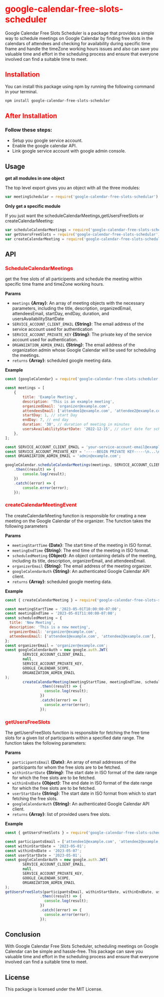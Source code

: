 # <span style="color:red;">google-calendar-free-slots-scheduler</span>

Google Calendar Free Slots Scheduler is a package that provides a simple way to schedule meetings on Google Calendar by
finding free slots in the calendars of attendees and checking for availability during specific time frame and handle the
timeZone working hours issues and also can save you valuable time and effort in the scheduling process and ensure that
everyone involved can find a suitable time to meet.

## <span style="color:red;">Installation</span>

You can install this package using npm by running the following command in your terminal.

```bash
npm install google-calendar-free-slots-scheduler
```

## <span style="color:red;">After Installation</span>

### Follow these steps:

- Setup you google service account.
- Enable the google calendar API.
- Link google service account with google admin console.

## Usage

**get all modules in one object**

The top level export gives you an object with all the three modules:

```js
var meetingSchedular = require('google-calendar-free-slots-schedular');
```

**Only get a specific module**

If you just want the scheduleCalendarMeetings,getUsersFreeSlots or createCalendarMeeting:

```js
var scheduleCalendarMeetings = require('google-calendar-free-slots-schedular').scheduleCalendarMeetings;
var getUsersFreeSlots = require('google-calendar-free-slots-schedular').getUsersFreeSlots;
var createCalendarMeeting = require('google-calendar-free-slots-schedular').createCalendarMeeting;
```

## API

### <span style="color:red;">ScheduleCalendarMeetings</span>

get the free slots of all participents and schedule the meeting within specific time frame and timeZone working hours.

**Params**

* `meetings` **{Array}**: An array of meeting objects with the necessary parameters, including the title, description,
  organizedEmail, attendeesEmail, startDay, endDay, duration, and usersAvailabilityStartDate
* `SERVICE_ACCOUNT_CLIENT_EMAIL` **{String}**: The email address of the service account used for authentication
* `SERVICE_ACCOUNT_PRIVATE_KEY` **{String}**:  The private key of the service account used for authentication.
* `ORGANIZATION_ADMIN_EMAIL` **{String}**: The email address of the organization admin whose Google Calendar will be
  used for scheduling the meetings.
* `returns` **{Array}**: scheduled google meeting data.

**Example**

```js
const {googleCalendar} = require('google-calendar-free-slots-scheduler');

const meetings = [
    {
        title: 'Example Meeting',
        description: 'This is an example meeting',
        organizedEmail: 'organizer@example.com',
        attendeesEmail: ['attendee1@example.com', 'attendee2@example.com'],
        startDay: 1, // start Day
        endDay: 7, // end day
        duration: '30', // duration of meeting in minutes
        usersAvailabilityStartDate: '2022-12-15', // start date for scheduleCalendarMeetings to find the meeting slots between given start and end day 
    },
];

const SERVICE_ACCOUNT_CLIENT_EMAIL = 'your-service-account-email@example.iam.gserviceaccount.com';
const SERVICE_ACCOUNT_PRIVATE_KEY = '-----BEGIN PRIVATE KEY-----\n...\n-----END PRIVATE KEY-----\n';
const ORGANIZATION_ADMIN_EMAIL = 'admin@example.com';

googleCalendar.scheduleCalendarMeetings(meetings, SERVICE_ACCOUNT_CLIENT_EMAIL, SERVICE_ACCOUNT_PRIVATE_KEY, ORGANIZATION_ADMIN_EMAIL)
    .then((result) => {
        console.log(result);
    })
    .catch((error) => {
        console.error(error);
    });
```

### <span style="color:red;">createCalendarMeetingEvent</span>

The createCalendarMeeting function is responsible for creating a new meeting on the Google Calendar of the organizer. The function takes the following parameters

**Params**

* `meetingStartTime` **{Date}**:  The start time of the meeting in ISO format.
* `meetingEndTime` **{String}**: The end time of the meeting in ISO format.
* `scheduledMeeting` **{Object}**: An object containing details of the meeting, including its title, description, organizerEmail, and attendeesEmail.
* `organizerEmail` **{String}**: The email address of the meeting organizer.
* `googleCalendarAuth` **{String}**: An authenticated Google Calendar API client.
* `returns` **{Array}**: scheduled google meeting data.

**Example**

```js
const { createCalendarMeeting } = require('google-calendar-free-slots-scheduler');

const meetingStartTime = '2023-05-01T10:00:00-07:00';
const meetingEndTime = '2023-05-01T11:00:00-07:00';
const scheduledMeeting = {
  title: 'New Meeting',
  description: 'This is a new meeting',
  organizerEmail: 'organizer@example.com',
  attendeesEmail: ['attendee1@example.com', 'attendee2@example.com'],
};
const organizerEmail = 'organizer@example.com';
const googleCalendarAuth = new google.auth.JWT(
        SERVICE_ACCOUNT_CLIENT_EMAIL,
        null,
        SERVICE_ACCOUNT_PRIVATE_KEY,
        GOOGLE_CALENDAR_SCOPE,
        ORGANIZATION_ADMIN_EMAIL
);        
        createCalendarMeeting(meetingStartTime, meetingEndTime, scheduledMeeting, organizerEmail, googleCalendarAuth)
                .then((result) => {
                  console.log(result);
                })
                .catch((error) => {
                  console.error(error);
                });
```

### <span style="color:red;">getUsersFreeSlots</span>

The getUsersFreeSlots function is responsible for fetching the free time slots for a given list of participants within a specified date range. The function takes the following parameters:

**Params**

* `participantsEmail` **{Date}**:  An array of email addresses of the participants for whom the free slots are to be fetched.
* `withinStartDate` **{String}**:  The start date in ISO format of the date range for which the free slots are to be fetched.
* `withinEndDate` **{Object}**: The end date in ISO format of the date range for which the free slots are to be fetched.
* `userStartDate` **{String}**: The start date in ISO format from which to start fetching the free slots.
* `googleCalendarAuth` **{String}**: An authenticated Google Calendar API client.
* `returns` **{Array}**: list of provided users free slots.

**Example**

```js
const { getUsersFreeSlots } = require('google-calendar-free-slots-scheduler');

const participantsEmail = ['attendee1@example.com', 'attendee2@example.com'];
const withinStartDate = '2023-05-01';
const withinEndDate = '2023-05-07';
const userStartDate = '2023-05-01';
const googleCalendarAuth = new google.auth.JWT(
        SERVICE_ACCOUNT_CLIENT_EMAIL,
        null,
        SERVICE_ACCOUNT_PRIVATE_KEY,
        GOOGLE_CALENDAR_SCOPE,
        ORGANIZATION_ADMIN_EMAIL
);
getUsersFreeSlots(participantsEmail, withinStartDate, withinEndDate, userStartDate, googleCalendarAuth)
                .then((result) => {
                  console.log(result);
                })
                .catch((error) => {
                  console.error(error);
                });

```
## Conclusion

With Google Calendar Free Slots Scheduler, scheduling meetings on Google Calendar can be simple and hassle-free. This
package can save you valuable time and effort in the scheduling process and ensure that everyone involved can find a
suitable time to meet.

## License

This package is licensed under the MIT License.
